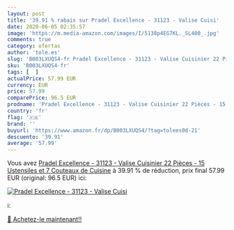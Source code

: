 ```yaml
---
layout: post
title: '39.91 % rabais sur Pradel Excellence - 31123 - Valise Cuisi'
date: 2020-06-05 02:35:57
image: 'https://m.media-amazon.com/images/I/5138p4EG7KL._SL400_.jpg'
comments: true
category: ofertas
author: 'tole.es'
slug: 'B003LXUQS4-fr Pradel Excellence - 31123 - Valise Cuisinier 22 Pièces -...'
sku: 'B003LXUQS4-fr'
tags: [  ]
actualPrice: 57.99 EUR
currency: EUR
price: 57.99
comparePrice: 96.5 EUR
prodname: 'Pradel Excellence - 31123 - Valise Cuisinier 22 Pièces - 15 Ustensiles et 7 Couteaux de Cuisine'
country: 'fr'
flag: '🇫🇷'
brand: ''
buyurl: 'https://www.amazon.fr/dp/B003LXUQS4/?tag=tolees0d-21'
descuento: '39.91'
average: '57.99'
---
```


Vous avez [Pradel Excellence - 31123 - Valise Cuisinier 22 Pièces - 15 Ustensiles et 7 Couteaux de Cuisine](https://www.amazon.fr/dp/B003LXUQS4/?tag=tolees0d-21)  à  39.91 % de réduction, prix final  57.99 EUR (original: 96.5 EUR) ici:

[![Pradel Excellence - 31123 - Valise Cuisi](https://m.media-amazon.com/images/I/5138p4EG7KL._SL400_.jpg)](https://www.amazon.fr/dp/B003LXUQS4/?tag=tolees0d-21)

ℹ️:


[🛒 Achetez-le maintenant!!](https://www.amazon.fr/dp/B003LXUQS4/?tag=tolees0d-21)
